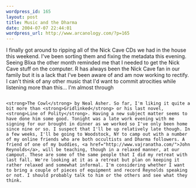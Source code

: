 ```yaml
--- 
wordpress_id: 165
layout: post
title: Music and the Dharma
date: 2004-07-07 22:44:01
wordpress_url: http://www.arcanology.com/?p=165
---
```

I finally got around to ripping all of the Nick Cave CDs we had in the house this weekend. I've been sorting them and fixing the metadata this evening. Seeing Blixa the other month reminded me that I needed to get the Nick Cave stuff on the computer. R has always been the Nick Cave fan in our family but it is a lack that I've been aware of and am now working to rectify. I can't think of any other music that I'd want to commit atrocities while listening more than this... I'm almost through 
                                                                                                                                                                                                                                                                                                                                                                                                                                                                                                                                                                                                                                                                      
                                                                                                                                                                                                                                                                                                                                                                                                                                                                                                                                                                                                                                                                      <strong>The Cowl</strong> by Neal Asher. So far, I'm liking it quite a bit more than <strong>Gridlinked</strong> or his last novel, <strong>Line of Polity</strong>. Having a new subject matter seems to have done him some good. Tonight was a late work evening with me signing for our brought in dinner as we worked so I've only been home since nine or so. I suspect that I'll be up relatively late though. In a few weeks, I'll be going to Woodstock, NY to camp out with a number of my online friends who are both occultists and Dharma followers. A friend of one of my buddies, <a href="http://www.vajranatha.com/">John Reynolds</a>, will be teaching, though in a relaxed manner, at our campout. These are some of the same people that I did my retreat with last fall. We're looking at it as a retreat but plan on keeping it rather relaxed and somewhat informal. I'm considering whether I want to bring a couple of pieces of equipment and record Reynolds speaking or not. I should probably talk to him or the others and see what they think.